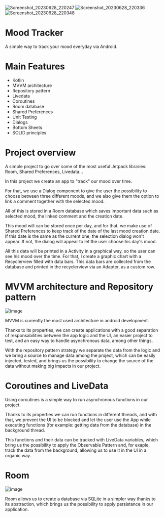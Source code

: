 
![Screenshot_20230628_220247](https://github.com/rodrigonovoas/mood-tracker-android/assets/49367885/2bddff24-add1-42ae-8e86-4d50b2aab8aa)
![Screenshot_20230628_220336](https://github.com/rodrigonovoas/mood-tracker-android/assets/49367885/774a4a68-f5ef-4312-97ba-f9a26a93cad5)
![Screenshot_20230628_220348](https://github.com/rodrigonovoas/mood-tracker-android/assets/49367885/905fbb93-2bf5-4624-a511-ea5575e04052)


# Mood Tracker

A simple way to track your mood everyday via Android.


# Main Features

- Kotlin
- MVVM architecture
- Repository pattern
- Livedata
- Coroutines
- Room database
- Shared Preferences
- Unit Testing
- Dialogs
- Bottom Sheets
- SOLID principles

# Project overview

A simple project to go over some of the most useful Jetpack libraries: Room, Shared Preferences, Livedata...

In this project we create an app to "track" our mood over time.

For that, we use a Dialog component to give the user the possibility to choose between three different moods, and we also give them the option to link a comment together with the selected mood.

All of this is stored in a Room database which saves important data such as selected mood, the linked comment and the creation date.

This mood will can be stored once per day, and for that, we make use of Shared Preferences to keep track of the date of the last mood creation date. If this date is the same as the current one, the selection dialog won't appear. If not, the dialog will appear to let the user choose his day's mood.

All this data will be printed in a Activity in a graphical way, so the user can see his mood over the time. For that, I create a graphic chart with a Recyclerview filled with data bars. This data bars are collected from the database and printed in the recyclerview via an Adapter, as a custom row.

# MVVM architecture and Repository pattern

![image](https://github.com/rodrigonovoas/mood-tracker-android/assets/49367885/dce11078-7486-439b-9b6e-8ceb477df329)

MVVM is currently the most used architecture in android development. 

Thanks to its properties, we can create applications with a good separation of responsabilities between the app logic and the UI, an easier project to test, and an easy way to handle asynchronous data, among other things.

With the repository pattern strategy we separate the data from the logic and we bring a source to manage data among the project, which can be easily injected, tested, and brings us the possibility to change the source of the data without making big impacts in our project.


# Coroutines and LiveData

Using coroutines is a simple way to run asynchronous functions in our project. 

Thanks to its properties we can run functions in different threads, and with that, we prevent the UI to be blocked and let the user use the App while executing functions (for example: getting data from the database) in the background thread.

This functions and their data can be tracked with LiveData variables, which bring us the possibility to apply the Observable Pattern and, for exaple, track the data from the background, allowing us to use it in the UI in a organic way.

# Room

![image](https://github.com/rodrigonovoas/mood-tracker-android/assets/49367885/c90cb1ba-8c8b-4b8b-a223-9f7f1ed8dbb7)


Room allows us to create a database via SQLite in a simpler way thanks to its abstraction, which brings us the possibility to apply persistance in our application.





